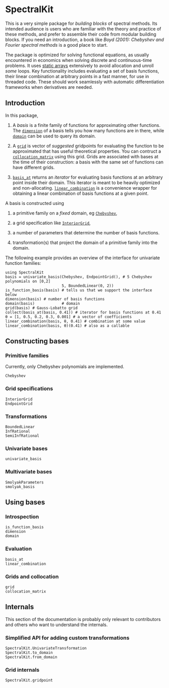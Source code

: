 # SpectralKit

This is a very simple package for *building blocks* of spectral methods. Its intended audience is users who are familiar with the theory and practice of these methods, and prefer to assemble their code from modular building blocks. If you need an introduction, a book like *Boyd (2001): Chebyshev and Fourier spectral methods* is a good place to start.

The package is optimized for solving functional equations, as usually encountered in economics when solving discrete and continuous-time problems. It uses [static arrays](https://github.com/JuliaArrays/StaticArrays.jl) extensively to avoid allocation and unroll *some* loops. Key functionality includes evaluating a set of basis functions, their linear combination at arbitrary points in a fast manner, for use in threaded code. These should work seamlessly with automatic differentiation frameworks when derivatives are needed.

## Introduction

In this package,

1. A *basis* is a finite family of functions for approximating other functions. The [`dimension`](@ref) of a basis tells you how many functions are in there, while [`domain`](@ref) can be used to query its domain.

2. A [`grid`](@ref) is vector of *suggested* gridpoints for evaluating the function to be approximated that has useful theoretical properties. You can contruct a [`collocation_matrix`](@ref) using this grid. Grids are associated with bases at the time of their construction: a basis with the same set of functions can have different grids.

3. [`basis_at`](@ref) returns an *iterator* for evaluating basis functions at an arbitrary point inside their domain. This iterator is meant to be heavily optimized and non-allocating. [`linear_combination`](@ref) is a convenience wrapper for obtaining a linear combination of basis functions at a given point.

A basis is constructed using

1. a primitive family on a *fixed* domain, eg [`Chebyshev`](@ref),

2. a grid specification like [`InteriorGrid`](@ref),

3. a number of parameters that determine the number of basis functions.

4. transformation(s) that project the domain of a primitive family into the domain.

The following example provides an overview of the interface for univariate function families:
```@repl
using SpectralKit
basis = univariate_basis(Chebyshev, EndpointGrid(), # 5 Chebyshev polynomials on [0,2]
                         5, BoundedLinear(0, 2))
is_function_basis(basis) # tells us that we support the interface below
dimension(basis) # number of basis functions
domain(basis)            # domain
grid(basis) # Gauss-Lobatto grid
collect(basis_at(basis, 0.41)) # iterator for basis functions at 0.41
θ = [1, 0.5, 0.2, 0.3, 0.001] # a vector of coefficients
linear_combination(basis, θ, 0.41) # combination at some value
linear_combination(basis, θ)(0.41) # also as a callable
```

## Constructing bases

### Primitive families

Currently, only Chebyshev polynomials are implemented.

```@docs
Chebyshev
```

### Grid specifications

```@docs
InteriorGrid
EndpointGrid
```

### Transformations

```@docs
BoundedLinear
InfRational
SemiInfRational
```

### Univariate bases

```@docs
univariate_basis
```

### Multivariate bases

```@docs
SmolyakParameters
smolyak_basis
```

## Using bases

### Introspection

```@docs
is_function_basis
dimension
domain
```

### Evaluation

```@docs
basis_at
linear_combination
```

### Grids and collocation

```@docs
grid
collocation_matrix
```

## Internals

This section of the documentation is probably only relevant to contributors and others who want to understand the internals.

### Simplified API for adding custom transformations

```@docs
SpectralKit.UnivariateTransformation
SpectralKit.to_domain
SpectralKit.from_domain
```

### Grid internals

```@docs
SpectralKit.gridpoint
```
